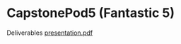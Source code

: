 # CapstonePod5 (Fantastic 5)

Deliverables
[presentation.pdf](https://github.com/raguilarsoriano/CapstonePod5/files/10886040/presentation.pdf)
